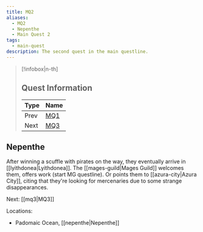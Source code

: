 ```yaml
---
title: MQ2
aliases:
  - MQ2
  - Nepenthe
  - Main Quest 2
tags:
  - main-quest
description: The second quest in the main questline.
---
```

> [!infobox|n-th]
> 
> ## Quest Information
> 
> | Type | Name |
> | --- | --- |
> | Prev | [MQ1](mq1.md) |
> | Next | [MQ3](mq3.md) |
## Nepenthe
After winning a scuffle with pirates on the way, they eventually arrive in [[lyithdonea|Lyithdonea]]. The [[mages-guild|Mages Guild]] welcomes them, offers work (start MG questline). Or points them to [[azura-city|Azura City]], citing that they're looking for mercenaries due to some strange disappearances.

Next: [[mq3|MQ3]]

Locations:
* Padomaic Ocean, [[nepenthe|Nepenthe]]